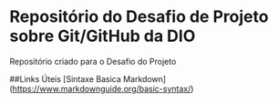# Repositório do Desafio de Projeto sobre Git/GitHub da DIO
Repositório criado para o Desafio do Projeto

##Links Úteis
[Sintaxe Basica Markdown] (https://www.markdownguide.org/basic-syntax/)
